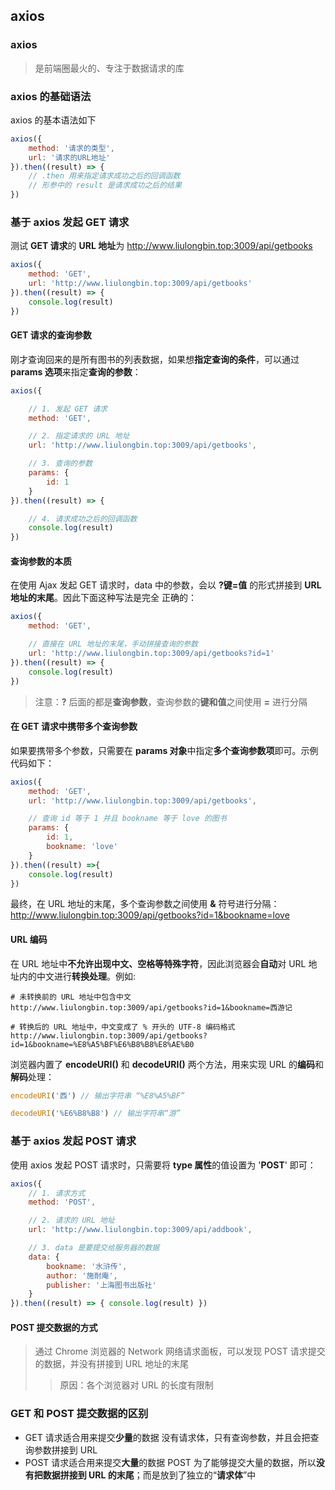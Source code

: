 ## axios

### axios
> 是前端圈最火的、专注于数据请求的库

### axios 的基础语法

axios 的基本语法如下
``` js
axios({
    method: '请求的类型',
    url: '请求的URL地址'
}).then((result) => {
    // .then 用来指定请求成功之后的回调函数
    // 形参中的 result 是请求成功之后的结果
})
```
### 基于 axios 发起 GET 请求

测试 **GET 请求**的 **URL 地址**为 http://www.liulongbin.top:3009/api/getbooks
``` js
axios({
    method: 'GET',
    url: 'http://www.liulongbin.top:3009/api/getbooks'
}).then((result) => {
    console.log(result)
})
```

#### GET 请求的查询参数

刚才查询回来的是所有图书的列表数据，如果想**指定查询的条件**，可以通过 **params 选项**来指定**查询的参数**：
``` js
axios({

    // 1. 发起 GET 请求
    method: 'GET',

    // 2. 指定请求的 URL 地址
    url: 'http://www.liulongbin.top:3009/api/getbooks',

    // 3. 查询的参数
    params: {
        id: 1
    }
}).then((result) => {

    // 4. 请求成功之后的回调函数
    console.log(result)
})
```
#### 查询参数的本质

在使用 Ajax 发起 GET 请求时，data 中的参数，会以 **?键=值** 的形式拼接到 **URL 地址的末尾**。因此下面这种写法是完全 正确的：
``` js
axios({
    method: 'GET',

    // 直接在 URL 地址的末尾，手动拼接查询的参数
    url: 'http://www.liulongbin.top:3009/api/getbooks?id=1'
}).then((result) => {
    console.log(result)
})
```
> 注意：**?** 后面的都是**查询参数**，查询参数的**键和值**之间使用 **=** 进行分隔

#### 在 GET 请求中携带多个查询参数

如果要携带多个参数，只需要在 **params 对象**中指定**多个查询参数项**即可。示例代码如下：
``` js
axios({
    method: 'GET',
    url: 'http://www.liulongbin.top:3009/api/getbooks',

    // 查询 id 等于 1 并且 bookname 等于 love 的图书
    params: {
        id: 1,
        bookname: 'love'
    }
}).then((result) =>{
    console.log(result)
})
```
最终，在 URL 地址的末尾，多个查询参数之间使用 **&** 符号进行分隔：
http://www.liulongbin.top:3009/api/getbooks?id=1&bookname=love

#### URL 编码

在 URL 地址中**不允许出现中文、空格等特殊字符**，因此浏览器会**自动**对 URL 地址内的中文进行**转换处理**。例如:
``` 
# 未转换前的 URL 地址中包含中文
http://www.liulongbin.top:3009/api/getbooks?id=1&bookname=西游记

# 转换后的 URL 地址中，中文变成了 % 开头的 UTF-8 编码格式
http://www.liulongbin.top:3009/api/getbooks?id=1&bookname=%E8%A5%BF%E6%B8%B8%E8%AE%B0
```

浏览器内置了 **encodeURI()** 和 **decodeURI()** 两个方法，用来实现 URL 的**编码**和**解码**处理：
``` js
encodeURI('西') // 输出字符串 “%E8%A5%BF”

decodeURI('%E6%B8%B8') // 输出字符串“游”
```

### 基于 axios 发起 POST 请求

使用 axios 发起 POST 请求时，只需要将 **type 属性**的值设置为 '**POST**' 即可：
``` js
axios({
    // 1. 请求方式
    method: 'POST',

    // 2. 请求的 URL 地址
    url: 'http://www.liulongbin.top:3009/api/addbook',

    // 3. data 是要提交给服务器的数据
    data: {
        bookname: '水浒传',
        author: '施耐庵',
        publisher: '上海图书出版社'
    }
}).then((result) => { console.log(result) })
```
#### POST 提交数据的方式

> 通过 Chrome 浏览器的 Network 网络请求面板，可以发现 POST 请求提交的数据，并没有拼接到 URL 地址的末尾
>> 原因：各个浏览器对 URL 的长度有限制

### GET 和 POST 提交数据的区别

- GET
	请求适合用来提交**少量**的数据
	没有请求体，只有查询参数，并且会把查询参数拼接到 URL
- POST
	请求适合用来提交**大量**的数据
	POST 为了能够提交大量的数据，所以**没有把数据拼接到 URL 的末尾**；而是放到了独立的“**请求体**”中